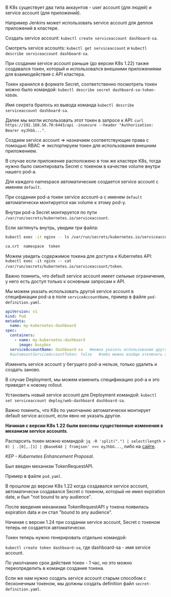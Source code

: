 В K8s существует два типа аккаунтов - user account (для людей) и service account (для приложений).

Например Jenkins может использовать service account для деплоя приложений в кластере.

Создать service account: `kubectl create serviceaccount dashboard-sa`.

Смотреть service accounts: `kubectl get serviceaccount` и `kubectl describe serviceaccount dashboard-sa`.

При создании service account раньше (до версии K8s 1.22) также создавался токен, который и использовался внешними приложениями для взаимодействия с API кластера.

Токен хранился в формате Secret, соответственно посмотреть токен можно было командой: `kubectl describe secret dashboard-sa-token-kbbdm`.

Имя секрета бралось из вывода команда `kubectl describe serviceaccount dashboard-sa`.

Далее мы могли использовать этот токен в запросе к API: `curl https://192.168.56.70:6443/api -insecure --header "Authorization: Bearer eyJhbG..."`.

Создаем service account => назначаем соответствующие права с помощью RBAC => экспортируем токен для использования внешним приложением.

В случае если приложение расположено в том же кластере K8s, тогда нужно было смонтировать Secret с токеном в качестве volume внутри нашего pod-а.

Для каждого namespace автоматические создается service account с именем `default`.

При создании pod-а токен service account-а с именем `default` автоматически монтируется как volume к этому pod-у.

Внутри pod-а Secret монтируется по пути `/var/run/secrets/kubernetes.io/serviceaccount`.

Если заглянуть внутрь, увидим три файла:

```bash
kubectl exec -it nginx -- ls /var/run/secrets/kubernetes.io/serviceaccount

ca.crt  namespace  token
```

Можем увидеть содержимое токена для доступа к Kubernetes API: `kubectl exec -it nginx -- cat /var/run/secrets/kubernetes.io/serviceaccount/token`.

Важно помнить, что default service account имеет сильные ограничения, у него есть доступ только к основным запросам к API.

Мы можем указать использовать другой service account в спецификации pod-а в поле `serviceAccountName`, пример в файле `pod-definition.yaml`.

```yaml
apiVersion: v1
kind: Pod
metadata:
  name: my-kubernetes-dashboard
spec:
  containers:
    - name: my-kubernetes-dashboard
      image: busybox
  serviceAccountName: dashboard-sa   #можно указать использование другого service account вместо дефолтного
  #automountServiceAccountToken: false   #либо можно вообще отключить автоматическое монтирование токена service account default
```

Изменить service account у бегущего pod-а нельзя, только удалить и создать заново.

В случае Deployment, мы можем изменить спецификацию pod-а и это приведет к новому rollout.

Установить новый service account для Deployment командой: `kubectl set serviceaccount deploy/web-dashboard dashboard-sa`.

Важно помнить, что K8s по умолчанию автоматически монтирует default service account, если явно не указать другое.

**Начиная с версии K8s 1.22 были внесены существенные изменения в механизм service accounts**.

Распарсить токен можно командой: `jq -R 'split(".") | select(length > 0) | .[0],.[1] | @base64d | fromjson' <<< eyJhbG...`, либо на [сайте](https://jwt.io).

*KEP - Kubernetes Enhancement Proposal*.

Был введен механизм TokenRequestAPI.

Пример в файле `pod.yaml`.

В прошлом до версии K8s 1.22 когда создавался service account, автоматически создавался Secret с токеном, который не имел expiration date, и был "not bound to any audience".

После введения механизма TokenRequestAPI у токена появилась expiration data и он стал "bound to any audience".

Начиная с версии 1.24 при создании service account, Secret с токеном теперь не создается автоматически.

Токен теперь нужно генерировать отдельно командой:

`kubectl create token dashboard-sa`, где dashboard-sa - имя service account.

По умолчанию срок действия токен - 1 час, но это можно переопределить в команде создания токена.

Если же нам нужно создать service account старым способом с бесконечным токеном, мы должны создать definition файл `secret-definition.yaml`.